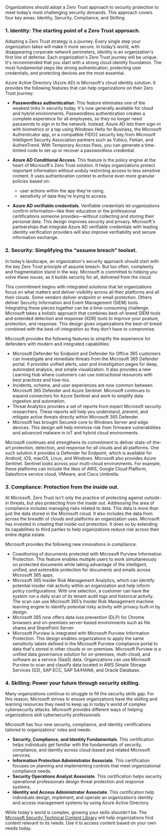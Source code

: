 Organizations should adopt a Zero Trust approach to security protection to meet today’s most challenging security demands. This approach covers four key areas: Identity, Security, Compliance, and Skilling.

### 1. Identity: The starting point of a Zero Trust approach.

Adopting a Zero Trust strategy is a journey. Every single step your organization takes will make it more secure. In today’s world, with disappearing corporate network perimeters, identity is an organization's first line of defense. Each organization's Zero Trust journey will be unique. It's recommended that you start with a strong cloud identity foundation. The most fundamental steps like strong authentication, protecting user credentials, and protecting devices are the most essential.

Azure Active Directory (Azure AD) is Microsoft's cloud identity solution. It provides the following features that can help organizations on their Zero Trust journey:

 -  **Passwordless authentication**. This feature eliminates one of the weakest links in security today. It's now generally available for cloud and hybrid environments. Passwordless authentication creates a complete experience for all employees, so they no longer need passwords to sign in to the network. Instead, Azure AD lets them sign-in with biometrics or a tap using Windows Hello for Business, the Microsoft Authenticator app, or a compatible FIDO2 security key from Microsoft Intelligent Security Association partners such as Yubico, Feitian, and AuthenTrend. With Temporary Access Pass, you can generate a time-limited code to set up or recover a passwordless credential.
 -  **Azure AD Conditional Access**. This feature is the policy engine at the heart of Microsoft's Zero Trust solution. It helps organizations protect important information without unduly restricting access to less sensitive content. It uses authentication context to enforce even more granular policies based on:
    
     -  user actions within the app they're using.
     -  sensitivity of data they're trying to access.
 -  **Azure AD verifiable credentials**. Verifiable credentials let organizations confirm information—like their education or the professional certifications someone provides—without collecting and storing their personal data. This design improves security and privacy. Microsoft's partnerships that integrate Azure AD verifiable credentials with leading identity verification providers will also improve verifiability and secure information exchange.

### 2. Security: Simplifying the “assume breach” toolset.

In today’s landscape, an organization's security approach should start with the key Zero Trust principle of assume breach. But too often, complexity and fragmentation stand in the way. Microsoft is committed to helping you solve these issues, as it builds security for all, delivered from the cloud.

This commitment begins with integrated solutions that let organizations focus on what matters and deliver visibility across all their platforms and all their clouds. Some vendors deliver endpoint or email protection. Others deliver Security Information and Event Management (SIEM) tools. Integrating these pieces together can be a time-consuming challenge. Microsoft takes a holistic approach that combines best-of-breed SIEM tools and extended detection and response (XDR) tools to improve your posture, protection, and response. This design gives organizations the best-of-breed combined with the best-of-integration so they don’t have to compromise.

Microsoft provides the following features to simplify the experience for defenders with modern and integrated capabilities:

 -  Microsoft Defender for Endpoint and Defender for Office 365 customers can investigate and remediate threats from the Microsoft 365 Defender portal. It provides unified alerts, user and investigation pages for deep, automated analysis, and simple visualization. It also provides a new Learning Hub where customers can use instructional resources with best practices and how-tos.
 -  Incidents, schema, and user experiences are now common between Microsoft 365 Defender and Azure Sentinel. Microsoft continues to expand connectors for Azure Sentinel and work to simplify data ingestion and automation.
 -  Threat Analytics provides a set of reports from expert Microsoft security researchers. These reports will help you understand, prevent, and mitigate active threats directly within Microsoft 365 Defender.
 -  Microsoft has brought Secured-core to Windows Server and edge devices. This design will help minimize risk from firmware vulnerabilities and advanced malware in IoT and hybrid cloud environments.

Microsoft continues and strengthens its commitment to deliver state-of-the-art protection, detection, and response for all clouds and all platforms. One such solution it provides is Defender for Endpoint, which is available for Android, iOS, macOS, Linux, and Windows. Microsoft also provides Azure Sentinel. Sentinel looks across your multi-cloud environments. For example, these platforms can include the likes of AWS, Google Cloud Platform, Salesforce service cloud, VMware, and Cisco Umbrella.<br>

### 3. Compliance: Protection from the inside out.

At Microsoft, Zero Trust isn't only the practice of protecting against *outside-in* threats, but also protecting from the *inside out*. Addressing the area of compliance includes managing risks related to data. This data is more than just the data stored in the Microsoft cloud. It also includes the data from across the breadth of clouds and platforms an organization uses. Microsoft has invested in creating that inside-out protection. It does so by extending its capabilities to third parties to help organizations reduce risk across their entire digital estate.

Microsoft provides the following new innovations in compliance:

 -  Coauthoring of documents protected with Microsoft Purview Information Protection. This feature enables multiple users to work simultaneously on protected documents while taking advantage of the intelligent, unified, and extensible protection for documents and emails across Microsoft 365 apps.
 -  Microsoft 365 Insider Risk Management Analytics, which can identify potential insider risk activity within an organization and help inform policy configurations. With one selection, a customer can have the system run a daily scan of its tenant audit logs and historical activity. The scan can use Microsoft 365’s Insider Risk Management machine learning engine to identify potential risky activity with privacy built-in by design.
 -  Microsoft 365 now offers data loss prevention (DLP) for Chrome browsers and on-premises server-based environments such as file shares and SharePoint Server.
 -  Microsoft Purview is integrated with Microsoft Purview Information Protection. This design enables organizations to apply the same sensitivity labels defined in the Microsoft Purview compliance portal to data that's stored in other clouds or on-premises. Microsoft Purview is a unified data governance solution for on-premises, multi-cloud, and software as a service (SaaS) data. Organizations can use Microsoft Purview to scan and classify data located in AWS Simple Storage Services (S3), SAP ECC, SAP S4/HANA, and Oracle Database.

### 4. Skilling: Power your future through security skilling.

Many organizations continue to struggle to fill the security skills gap. For this reason, Microsoft strives to ensure organizations have the skilling and learning resources they need to keep up in today's world of complex cybersecurity attacks. Microsoft provides different ways of helping organizations skill cybersecurity professionals.

Microsoft has four new security, compliance, and identity certifications tailored to organizations' roles and needs:

 -  **Security, Compliance, and Identity Fundamentals**. This certification helps individuals get familiar with the fundamentals of security, compliance, and identity across cloud-based and related Microsoft services.
 -  **Information Protection Administrator Associate**. This certification focuses on planning and implementing controls that meet organizational compliance needs.
 -  **Security Operations Analyst Associate**. This certification helps security operational professionals design threat protection and response systems.
 -  **Identity and Access Administrator Associate**. This certification help individuals design, implement, and operate an organization’s identity and access management systems by using Azure Active Directory.

While today's world is complex, growing your skills shouldn’t be. The [Microsoft Security Technical Content Library](https://www.microsoft.com/security/content-library/?azure-portal=true) will help organizations find content relevant to its needs. Use it to access content based on your own needs today.
